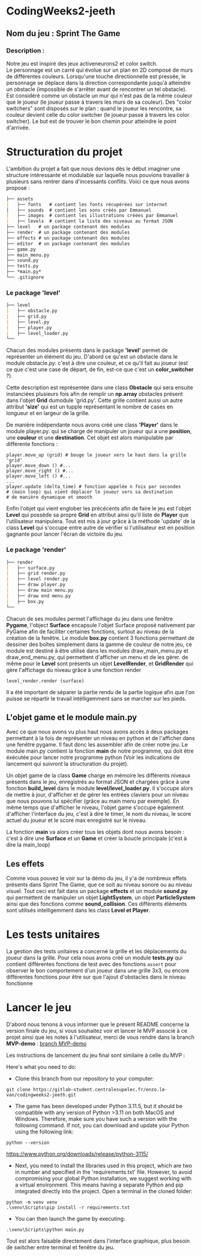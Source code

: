 # CodingWeeks2-jeeth  
  
## Nom du jeu : Sprint  The Game
  
### Description :   
Notre jeu est inspiré des jeux activeneurons2 et color switch.  
Le personnage est un carré qui évolue sur un plan en 2D composé de murs de différentes couleurs. Lorsqu'une touche directionnelle est pressée, le personnage se déplace dans la direction correspondante jusqu'à atteindre un obstacle (impossible de s'arrêter avant de rencontrer un tel obstacle). Est considéré comme un obstacle un mur qui n'est pas de la même couleur que le joueur (le joueur passe à travers les murs de sa couleur). Des "color switchers" sont disposés sur le plan : quand le joueur les rencontre, sa couleur devient celle du color switcher (le joueur passe à travers les color switcher). Le but est de trouver le bon chemin pour atteindre le point d'arrivée.

# Structuration du projet

L'ambition du projet a fait que nous devions dès le début imaginer une structure intéressante et modulable sur laquelle nous pouvions travailler à plusieurs sans rentrer dans d'incessants conflits. Voici ce que nous avons proposé :

```markdown
├── assets
| 	├── fonts 	# contient les fonts récupérées sur internet
│   ├── sounds 	# contient les sons créés par Emmanuel
|	├── images 	# contient les illustrations créées par Emmanuel
|	├── levels	# contient la liste des niveaux au format JSON
├── level	# un package contenant des modules
├── render	# un package contenant des modules
├── effects	# un package contenant des modules
├── editor	# un package contenant des modules
├── game.py
├── main_menu.py
├── sound.py
├── tests.py
├── *main.py*
└── .gitignore
```
### Le package 'level'
```markdown
├── level	
|	├── obstacle.py
|	├── grid.py
|	├── level.py
|	├── player.py
|	├── level_loader.py
└── 
```
Chacun des modules présents dans le package **'level'** permet de représenter un élément du jeu. D'abord ce qu'est un obstacle dans le module obstacle.py: c'est à dire une couleur, et ce qu'il fait au joueur (est ce que c'est une case de départ, de fin, est-ce que c'est un **color_switcher** ?). 

Cette description est représentée dans une class **Obstacle** qui sera ensuite instanciées plusieurs fois afin de remplir un **np.array** obstacles présent dans l'objet **Grid** dumodule 'grid.py'. Cette grille contient aussi un autre attribut **'size'** qui est un tupple représentant le nombre de cases en longueur et en largeur de la grille.

De manière indépendante nous avons créé une class **'Player'** dans le module player.py. qui se charge de manipuler un joueur qui a une **position**, une **couleur** et une **destination**. Cet objet est alors manipulable par différente fonctions :
```
player.move_up (grid) # bouge le joueur vers le haut dans la grille 'grid'
player.move_down () #...
player.move_right () #...
player.move_left () #...
...
player.update (delta_time) # fonction appelée n fois par secondes 
# (main loop) qui vient déplacer le joueur vers sa destination 
# de manière dynamique et smooth
```
Enfin l'objet qui vient englober les précécents afin de faire le jeu est l'objet **Level** qui possède sa propre **Grid** en attribut ainsi qu'il liste de **Player** que l'utilisateur manipulera. Tout est mis à jour grâce à la méthode 'update' de la class **Level** qui s'occupe entre autre de vérifier si l'utilisateur est en position gagnante pour lancer l'écran de victoire du jeu.

### Le package 'render'
```markdown
├── render
|	├── surface.py
|	├── grid render.py
|	├── level render.py
|	├── draw player.py
|	├── draw main menu.py
|	├── draw end menu.py
|	├── box.py
└── 
```
Chacun de ses modules permet l'affichage du jeu dans une fenêtre **Pygame**, l'object **Surface** encapsule l'objet Surface proposé nativement par PyGame afin de faciliter certaines fonctions, surtout au niveau de la création de la fenêtre. Le module **box.py** contient 3 fonctions permettant de dessiner des boîtes simplement dans la gamme de couleur de notre jeu, ce module est destiné à être utilisé dans les modules draw_main_menu.py et draw_end_menu.py, qui permettent d'afficher un menu et de les gérer. de même pour le **Level** sont présents un objet **LevelRender**, et **GridRender** qui gère l'affichage du niveau grâce à une fonction render
```
level_render.render (surface)
```
Il a été important de séparer la partie rendu de la partie logique afin que l'on puisse se répartir le travail intélligemment sans se marcher sur les pieds.

## L'objet game et le module main.py

Avec ce que nous avons vu plus haut nous avons accès à deux packages permettant à la fois de représenter un niveau en python et de l'afficher dans une fenêtre pygame. Il faut donc les assembler afin de créer notre jeu. Le module main.py contient la fonction **main** de notre programme, qui doit être éxécutée pour lancer notre programme python (Voir les indications de lancement qui suivront la structuration du projet). 

Un objet game de la class **Game** charge en mémoire les différents niveaux présents dans le jeu, enregistrés au format JSON et chargées grâce à une fonction **build_level** dans le module **level/level_loader.py**. Il s'occupe alors de mettre à jour, d'afficher et de gérer les entrées claviers pour un niveau que nous pouvons lui spécifier (grâce au main menu par exemple). En même temps que d'afficher le niveau, l'objet game s'occupe également d'afficher l'interface du jeu, c'est à dire le timer, le nom du niveau, le score actuel du joueur et le score max enregistré sur le niveau.

La fonction **main** va alors créer tous les objets dont nous avons besoin : c'est à dire une **Surface** et un **Game** et créer la boucle principale (c'est à dire la main_loop)

## Les effets

Comme vous pouvez le voir sur la démo du jeu, il y'a de nombreux effets présents dans Sprint The Game, que ce soit au niveau sonore ou au niveau visuel. Tout ceci est fait dans un package **effects** et un module **sound.py** qui permettent de manipuler un objet **LightSystem**, un objet **ParticleSystem** ainsi que des fonctions comme **sound_collision**. Ces différents éléments sont utilisés intelligemment dans les class **Level et Player**. 

# Les tests unitaires

La gestion des tests unitaires a concerné la grille et les déplacements du joueur dans la grille. Pour cela nous avons créé un module **tests.py** qui contient différentes fonctions de test avec des fonctions `assert` pour observer le bon comportement d'un joueur dans une grille 3x3, ou encore différentes fonctions pour être sur que l'ajout d'obstacles dans le niveau fonctionne

# Lancer le jeu
D'abord nous tenons à vous informer que le présent README concerne la version finale du jeu, si vous souhaitez voir et lancer le MVP associé à ce projet ainsi que les notes à l'utilisateur, merci de vous rendre dans la branch **MVP-demo** : [branch MVP-demo](https://gitlab-student.centralesupelec.fr/enzo.le-van/codingweeks2-jeeth/-/tree/MVP-demo?ref_type=heads)

Les instructions de lancement du jeu final sont similaire à celle du MVP :

Here's what you need to do:
- Clone this branch from our repository to your computer:
```
git clone https://gitlab-student.centralesupelec.fr/enzo.le-van/codingweeks2-jeeth.git
```
- The game has been developed under Python 3.11.5, but it should be compatible with any version of Python >3.11 on both MacOS and Windows. Therefore, make sure you have such a version with the following command. If not, you can download and update your Python using the following link:
```
python --version
```
https://www.python.org/downloads/release/python-3115/
- Next, you need to install the libraries used in this project, which are two in number and specified in the 'requirements.txt' file. However, to avoid compromising your global Python installation, we suggest working with a virtual environment. This means having a separate Python and pip integrated directly into the project. Open a terminal in the cloned folder:
```
python -m venv venv
.\venv\Scripts\pip install -r requirements.txt
```
- You can then launch the game by executing:
```
.\venv\Scripts\python main.py
```
Tout est alors faisable directement dans l'interface graphique, plus besoin de switcher entre terminal et fenêtre du jeu.


